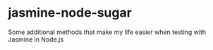 jasmine-node-sugar
==================

Some additional methods that make my life easier when testing with Jasmine in Node.js